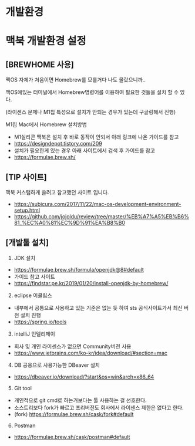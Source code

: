 # 개발환경
# 맥북 개발환경 설정

## [BREWHOME 사용]

맥OS 자체가 처음이면 Homebrew를 모를거다 나도 몰랐으니까..

맥OS에있는 터미널에서 Homebrew명령어를 이용하여 필요한 것들을 설치 할 수 있다.

(라이센스 문제나 M1칩 특성으로 설치가 안되는 경우가 있는데 구글링해서 진행)

M1칩 Mac에서 Homebrew 설치방법
 - M1실리콘 맥북은 설치 후 바로 동작이 안되서 아래 링크에 나온 가이드를 참고
 - https://designdepot.tistory.com/209  
 - 설치가 필요한게 있는 경우 아래 사이트에서 검색 후 가이드를 참고
 - https://formulae.brew.sh/

## [TIP 사이트]

맥북 커스텀하게 쓸려고 참고했던 사이트 입니다.
- https://subicura.com/2017/11/22/mac-os-development-environment-setup.html
- https://github.com/jojoldu/review/tree/master/%EB%A7%A5%EB%B6%81_%EC%A0%81%EC%9D%91%EA%B8%B0
 
 

## [개발툴 설치]

1. JDK 설치
 - https://formulae.brew.sh/formula/openjdk@8#default
 - 가이드 참고 사이트 
 - https://findstar.pe.kr/2019/01/20/install-openjdk-by-homebrew/  

2. eclipse 이클립스
 - 내부에서 공통으로 사용하고 있는 기준은 없는 듯 하여 sts 공식사이트가서 최신 버전 설치 진행
 - https://spring.io/tools
 
3. intelliJ 인텔리제이
 - 회사 및 개인 라이센스가 없으면 Community버전 사용
 - https://www.jetbrains.com/ko-kr/idea/download/#section=mac

4. DB 공용으로 사용가능한 DBeaver 설치  
 - https://dbeaver.io/download/?start&os=win&arch=x86_64

5. Git tool 
 - 개인적으로 git cmd로 하는거보다는 툴 사용하는 걸 선호한다.
 - 소스트리보다 fork가 빠르고 프리버전도 회사에서 라이센스 제한은 없다고 한다.
 - (fork) https://formulae.brew.sh/cask/fork#default
 
6. Postman  
 - https://formulae.brew.sh/cask/postman#default
